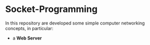 # Socket-Programming
In this repository are developed some simple computer networking concepts, in particular:
- a **Web Server** 
